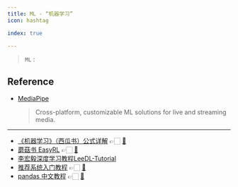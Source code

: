 ```yaml
---
title: ML - “机器学习”
icon: hashtag

index: true

---
```


> `ML` : 

## Reference

- [MediaPipe](https://github.com/google/mediapipe)
    > Cross-platform, customizable ML solutions for live and streaming media.
    
------

- [《机器学习》（西瓜书）公式详解](https://datawhalechina.github.io/pumpkin-book) 👉🏻 [🐙](https://github.com/datawhalechina/pumpkin-book)
- [蘑菇书 EasyRL](https://datawhalechina.github.io/easy-rl) 👉🏻 [🐙](https://github.com/datawhalechina/easy-rl)
- [李宏毅深度学习教程LeeDL-Tutorial](https://github.com/datawhalechina/leedl-tutorial)
- [推荐系统入门教程](https://datawhalechina.github.io/fun-rec) 👉🏻 [🐙](https://github.com/datawhalechina/fun-rec)
- [pandas 中文教程](https://inter.joyfulpandas.datawhale.club) 👉🏻 [🐙](https://github.com/datawhalechina/joyful-pandas)